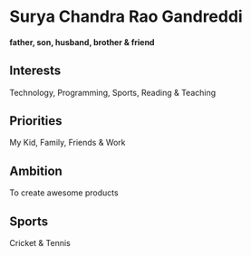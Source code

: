 # Surya Chandra Rao Gandreddi

#### father, son, husband, brother & friend

## Interests
Technology, Programming, Sports, Reading & Teaching

## Priorities
My Kid, Family, Friends & Work

## Ambition
To create awesome products

## Sports
Cricket & Tennis

